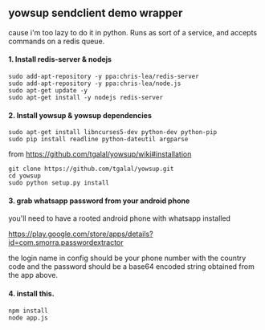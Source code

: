 ## yowsup sendclient demo wrapper
cause i'm too lazy to do it in python.
Runs as sort of a service, and accepts commands on a redis queue.


#### 1. Install redis-server & nodejs

```
sudo add-apt-repository -y ppa:chris-lea/redis-server
sudo add-apt-repository -y ppa:chris-lea/node.js
sudo apt-get update -y
sudo apt-get install -y nodejs redis-server
```

#### 2. Install yowsup & yowsup dependencies

```
sudo apt-get install libncurses5-dev python-dev python-pip
sudo pip install readline python-dateutil argparse
```

from https://github.com/tgalal/yowsup/wiki#installation
```
git clone https://github.com/tgalal/yowsup.git
cd yowsup
sudo python setup.py install
```

#### 3. grab whatsapp password from your android phone

you'll need to have a rooted android phone with whatsapp installed

https://play.google.com/store/apps/details?id=com.smorra.passwordextractor

the login name in config should be your phone number with the country code and the password should be a base64 encoded string obtained from the app above.

#### 4. install this.
```
npm install
node app.js
```
